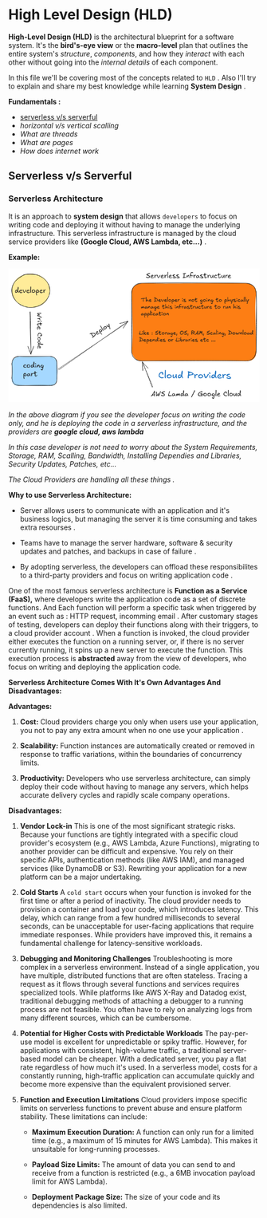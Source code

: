 # High Level Design (HLD)  

**High-Level Design (HLD)** is the architectural blueprint for a software system. It's the **bird's-eye view** or the **macro-level** plan that outlines the entire system's _structure_, _components_, and how they _interact_ with each other without going into the _internal details_ of each component.

In this file we'll be covering most of the concepts related to `HLD` . Also I'll try to explain and share my best knowledge while learning **System Design** .  

**Fundamentals :**  

-    [serverless v/s serverful](#serverless-vs-serverful)
-    _horizontal v/s vertical scalling_
-    _What are threads_
-    _What are pages_
-    _How does internet work_  


## Serverless v/s Serverful  

### Serverless Architecture  

It is an approach to **system design** that allows `developers` to focus on writing code and deploying it without having to manage the underlying infrastructure. This serverless infrastructure is managed by the cloud service providers like **(Google Cloud, AWS Lambda, etc...)** .  

**Example:**  

![serverless infrastructure image](./hld_icons/serverless_architecture_diagram.png)  

_In the above diagram if you see the developer focus on writing the code only, and he is deploying the code in a serverless infrastructure, and the providers are **google cloud, aws lambda**_  

_In this case developer is not need to worry about the System Requirements, Storage, RAM, Scalling, Bandwidth, Installing Dependies and Libraries, Security Updates, Patches, etc..._  

_The Cloud Providers are handling all these things ._  

**Why to use Serverless Architecture:**  

-   Server allows users to communicate with an application and it's business logics, but managing the server it is time consuming and takes extra resourses . 

-   Teams have to manage the server hardware, software & security updates and patches, and backups in case of failure .

-   By adopting serverless, the developers can offload these responsibilites to a third-party providers and focus on writing application code . 

One of the most famous serverless architecture is **Function as a Service (FaaS),** where developers write the application code as a set of discrete functions. And Each function will perform a specific task when triggered by an event such as : HTTP request, incomming email . After customary stages of testing, developers can deploy their functions along with their triggers, to a cloud provider account . When a function is invoked, the cloud provider either executes the function on a running server, or, if there is no server currently running, it spins up a new server to execute the function. This execution process is **abstracted** away from the view of developers, who focus on writing and deploying the application code.  

**Serverless Architecture Comes With It's Own Advantages And Disadvantages:**  

**Advantages:**  

1.   **Cost:** Cloud providers charge you only when users use your application, you not to pay any extra amount when no one use your application .

2.  **Scalability:** Function instances are automatically created or removed in response to traffic variations, within the boundaries of concurrency limits.

3.  **Productivity:** Developers who use serverless architecture, can simply deploy their code without having to manage any servers, which helps accurate delivery cycles and rapidly scale company operations.

**Disadvantages:**  

1. **Vendor Lock-in** This is one of the most significant strategic risks. Because your functions are tightly integrated with a specific cloud provider's ecosystem (e.g., AWS Lambda, Azure Functions), migrating to another provider can be difficult and expensive. You rely on their specific APIs, authentication methods (like AWS IAM), and managed services (like DynamoDB or S3). Rewriting your application for a new platform can be a major undertaking.

2. **Cold Starts** A `cold start` occurs when your function is invoked for the first time or after a period of inactivity. The cloud provider needs to provision a container and load your code, which introduces latency. This delay, which can range from a few hundred milliseconds to several seconds, can be unacceptable for user-facing applications that require immediate responses. While providers have improved this, it remains a fundamental challenge for latency-sensitive workloads.

3. **Debugging and Monitoring Challenges** Troubleshooting is more complex in a serverless environment. Instead of a single application, you have multiple, distributed functions that are often stateless. Tracing a request as it flows through several functions and services requires specialized tools. While platforms like AWS X-Ray and Datadog exist, traditional debugging methods of attaching a debugger to a running process are not feasible. You often have to rely on analyzing logs from many different sources, which can be cumbersome.

4. **Potential for Higher Costs with Predictable Workloads** The pay-per-use model is excellent for unpredictable or spiky traffic. However, for applications with consistent, high-volume traffic, a traditional server-based model can be cheaper. With a dedicated server, you pay a flat rate regardless of how much it's used. In a serverless model, costs for a constantly running, high-traffic application can accumulate quickly and become more expensive than the equivalent provisioned server.  

5. **Function and Execution Limitations** Cloud providers impose specific limits on serverless functions to prevent abuse and ensure platform stability. These limitations can include:
    -   **Maximum Execution Duration:** A function can only run for a limited time (e.g., a maximum of 15 minutes for AWS Lambda). This makes it unsuitable for long-running processes.

    -   **Payload Size Limits:** The amount of data you can send to and receive from a function is restricted (e.g., a 6MB invocation payload limit for AWS Lambda).

    -   **Deployment Package Size:** The size of your code and its dependencies is also limited.

